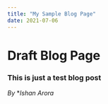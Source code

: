 ```yaml
---
title: "My Sample Blog Page"
date: 2021-07-06
---
```

# Draft Blog Page
### This is just a test blog post
*By* 
**Ishan Arora*
